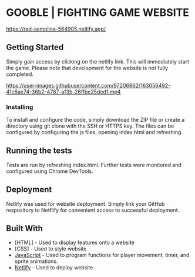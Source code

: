 # GOOBLE | FIGHTING GAME WEBSITE

https://rad-semolina-564905.netlify.app/

## Getting Started

Simply gain access by clicking on the netlify link. This will immediately start the game. Please note that development for the website is not fully completed.

https://user-images.githubusercontent.com/97206862/163056492-41c6ae74-36b2-4787-af3b-26ffbe25ded1.mp4

### Installing

To install and configure the code, simply download the ZIP file or create a directory using git clone with the SSH or HTTPS key. The files can be configured by configuring the js files, opening index.html and refreshing. 

## Running the tests

Tests are run by refreshing index.html. Further tests were monitored and configured using Chrome DevTools. 

## Deployment

Netlify was used for website deployment. Simply link your GitHub respository to Netflify for convenient access to successful deployment.

## Built With

* [HTML] - Used to display features onto a website
* [CSS] - Used to style website 
* [JavaScript](https://www.javascript.com/) - Used to program functions for player movement, timer, and sprite animations.
* [Netlify](https://www.netlify.com/) - Used to deploy website

